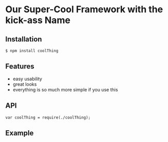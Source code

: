 # Our Super-Cool Framework with the kick-ass Name

## Installation
```
$ npm install coolThing
```
## Features

- easy usability
- great looks
- everything is so much more simple if you use this

## API
```
var coolThing = require(./coolThing);
```

## Example
